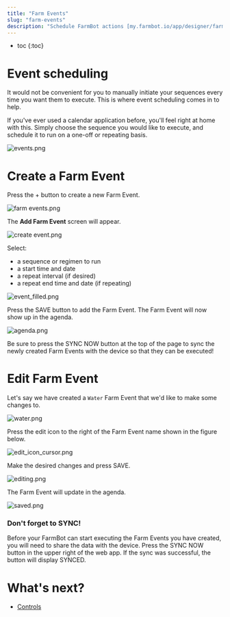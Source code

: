 ```yaml
---
title: "Farm Events"
slug: "farm-events"
description: "Schedule FarmBot actions [my.farmbot.io/app/designer/farm_events](http://my.farmbot.io/app/designer/farm_events)"
---
```


* toc
{:toc}


# Event scheduling

It would not be convenient for you to manually initiate your sequences every time you want them to execute. This is where event scheduling comes in to help.

If you've ever used a calendar application before, you'll feel right at home with this. Simply choose the sequence you would like to execute, and schedule it to run on a one-off or repeating basis.

![events.png](_images/events.png)



# Create a Farm Event

Press the <span class="fb-circle-button fb-purple">+</span> button to create a new Farm Event.

![farm events.png](_images/farm_events.png)

The **Add Farm Event** screen will appear.

![create event.png](_images/create_event.png)

Select:
* a sequence or regimen to run
* a start time and date
* a repeat interval (if desired)
* a repeat end time and date (if repeating)

![event_filled.png](_images/event_filled.png)



<p>Press the <span class="fb-button fb-purple">SAVE</span> button to add the Farm Event. The Farm Event will now show up in the agenda.</p>



![agenda.png](_images/agenda.png)



<p>Be sure to press the <span class="fb-button fb-yellow">SYNC NOW</span> button at the top of the page to sync the newly created Farm Events with the device so that they can be executed!</p>



# Edit Farm Event

Let's say we have created a `Water` Farm Event that we'd like to make some changes to.

![water.png](_images/water.png)

Press the edit icon to the right of the Farm Event name shown in the figure below.

![edit_icon_cursor.png](_images/edit_icon_cursor.png)



<p>Make the desired changes and press <span class="fb-button fb-purple">SAVE</span>.</p>



![editing.png](_images/editing.png)

The Farm Event will update in the agenda.

![saved.png](_images/saved.png)



<div class="magic-block-callout type-warning fb-callout-css-fix">
	<h3><i title="Warning" class="fa fa-exclamation-circle"></i>Don't forget to SYNC!
	</h3>
	<div class="callout-body"><p>Before your FarmBot can start executing the Farm Events you have created, you will need to share the data with the device. Press the <span class="fb-button fb-yellow">SYNC NOW</span> button in the upper right of the web app. If the sync was successful, the button will display <span class="fb-button fb-green">SYNCED</span>.</p>
	</div>
</div>


# What's next?

 * [Controls](controls.md)
